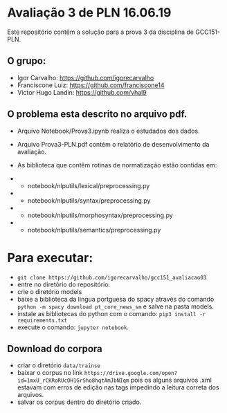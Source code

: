 # Avaliação 3 de PLN 16.06.19
Este repositório contêm a solução para a prova 3 da disciplina de GCC151-PLN.

## O grupo:
- Igor Carvalho: https://github.com/igorecarvalho
- Franciscone Luiz: https://github.com/franciscone14
- Victor Hugo Landin: https://github.com/vhal9

## O problema esta descrito no arquivo pdf.
- Arquivo Notebook/Prova3.ipynb realiza o estudados dos dados.
- Arquivo Prova3-PLN.pdf contém o relatório de desenvolvimento da avaliação.

- As biblioteca que contêm rotinas de normatização estão contidas em:
- - notebook/nlputils/lexical/preprocessing.py
- - notebook/nlputils/syntax/preprocessing.py
- - notebook/nlputils/morphosyntax/preprocessing.py
- - notebook/nlputils/semantics/preprocessing.py

# Para executar:
- ```git clone https://github.com/igorecarvalho/gcc151_avaliacao03```
- entre no diretório do repositório.
- crie o diretório models
- baixe a biblioteca da língua portguesa do spacy através do comando ```python -m spacy download pt_core_news_sm``` e salve na pasta models.
- instale as bibliotecas do python com o comando: ```pip3 install -r requirements.txt```
- execute o comando: ```jupyter notebook```.

## Download do corpora
- criar o diretório ```data/trainse```
- baixar o corpus no link ```https://drive.google.com/open?id=1mxU_rCKRoRUcOH1GrSho8hqtAmJbNIqm``` pois os alguns arquivos .xml estavam com erros de edição nas tags impedindo a leitura correta dos arquivos.
- salvar os corpus dentro do diretório criado.